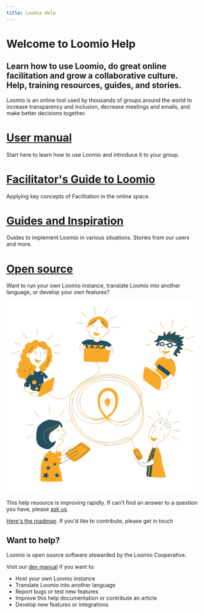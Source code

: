 ```yaml
---
title: Loomio Help
---
```


<h1 class="lmo-page-title">Welcome to Loomio Help</h1>

<h2 class="mui--text-dark-secondary">Learn how to use Loomio, do great online facilitation and grow a collaborative culture. Help, training resources, guides, and stories.</h2>

Loomio is an online tool used by thousands of groups around the world to increase transparency and inclusion, decrease meetings and emails, and make better decisions together.

# [User manual](/user_manual)
Start here to learn how to use Loomio and introduce it to your group.

# [Facilitator's Guide to Loomio](/facilitators_guide)
Applying key concepts of Facilitation in the online space.

# [Guides and Inspiration](/blog_links)
Guides to implement Loomio in various situations. Stories from our users and more.

# [Open source](/dev_manual)
Want to run your own Loomio instance, translate Loomio into another language, or develop your own features?

![Drawing of people using Loomio](loomio-new-way.png)

This help resource is improving rapidly. If can't find an answer to a question you have, please [ask us](https://www.loomio.org/contact).

[Here's the roadmap](/roadmap). If you'd like to contribute, please get in touch

## Want to help?
Loomio is open source software stewarded by the Loomio Cooperative.

Visit our [dev manual](dev_manual) if you want to:
- Host your own Loomio instance
- Translate Loomio into another language
- Report bugs or test new features
- Improve this help documentation or contribute an article
- Develop new features or integrations
